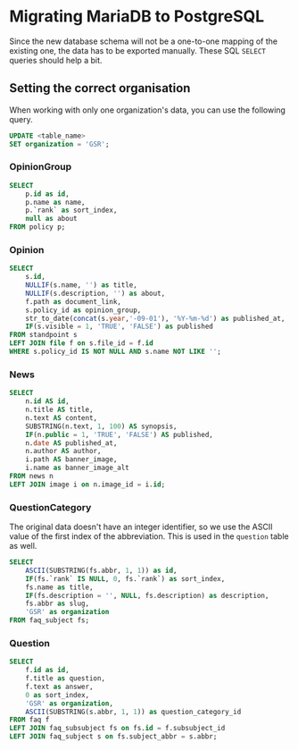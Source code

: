# Migrating MariaDB to PostgreSQL

Since the new database schema will not be a one-to-one mapping of the existing one, the data has to be exported manually. These SQL `SELECT` queries should help a bit.

## Setting the correct organisation

When working with only one organization's data, you can use the following query.

```sql
UPDATE <table_name>
SET organization = 'GSR';
```

### OpinionGroup

```sql
SELECT
    p.id as id,
    p.name as name,
    p.`rank` as sort_index,
    null as about
FROM policy p;
```

### Opinion

```sql
SELECT
    s.id,
    NULLIF(s.name, '') as title,
    NULLIF(s.description, '') as about,
    f.path as document_link,
    s.policy_id as opinion_group,
    str_to_date(concat(s.year,'-09-01'), '%Y-%m-%d') as published_at,
    IF(s.visible = 1, 'TRUE', 'FALSE') as published
FROM standpoint s
LEFT JOIN file f on s.file_id = f.id
WHERE s.policy_id IS NOT NULL AND s.name NOT LIKE '';
```


### News

```sql
SELECT
    n.id AS id,
    n.title AS title,
    n.text AS content,
    SUBSTRING(n.text, 1, 100) AS synopsis,
    IF(n.public = 1, 'TRUE', 'FALSE') AS published,
    n.date AS published_at,
    n.author AS author,
    i.path AS banner_image,
    i.name as banner_image_alt
FROM news n
LEFT JOIN image i on n.image_id = i.id;
```

### QuestionCategory

The original data doesn't have an integer identifier, so we use the ASCII value of the first index of the abbreviation. This is used in the `question` table as well.

```sql
SELECT
    ASCII(SUBSTRING(fs.abbr, 1, 1)) as id,
    IF(fs.`rank` IS NULL, 0, fs.`rank`) as sort_index,
    fs.name as title,
    IF(fs.description = '', NULL, fs.description) as description,
    fs.abbr as slug,
    'GSR' as organization
FROM faq_subject fs;
```

### Question

```sql
SELECT
    f.id as id,
    f.title as question,
    f.text as answer,
    0 as sort_index,
    'GSR' as organization,
    ASCII(SUBSTRING(s.abbr, 1, 1)) as question_category_id
FROM faq f
LEFT JOIN faq_subsubject fs on fs.id = f.subsubject_id
LEFT JOIN faq_subject s on fs.subject_abbr = s.abbr;
```
